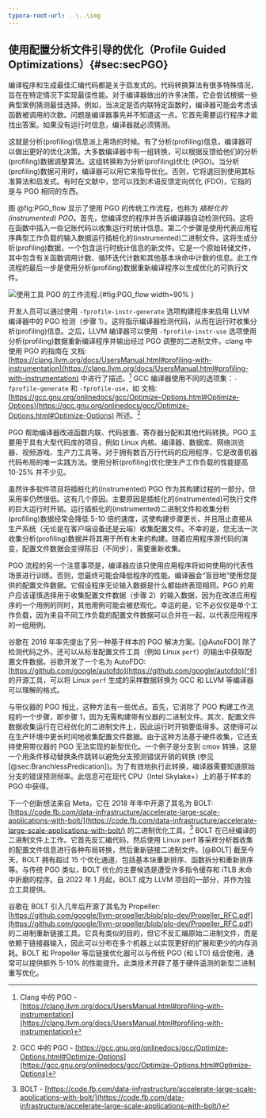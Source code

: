 ```yaml
---
typora-root-url: ..\..\img
---
```


## 使用配置分析文件引导的优化（Profile Guided Optimizations）{#sec:secPGO}

编译程序和生成最佳汇编代码都是关于启发式的。代码转换算法有很多特殊情况，旨在在特定情况下实现最佳性能。对于编译器做出的许多决策，它会尝试根据一些典型案例猜测最佳选择。例如，当决定是否内联特定函数时，编译器可能会考虑该函数被调用的次数。问题是编译器事先并不知道这一点。它首先需要运行程序才能找出答案。如果没有运行时信息，编译器就必须猜测。

这就是分析(profiling)信息派上用场的时候。有了分析(profiling)信息，编译器可以做出更好的优化决策。大多数编译器中有一组转换，可以根据反馈给他们的分析(profiling)数据调整算法。这组转换称为分析(profiling)优化 (PGO)。当分析(profiling)数据可用时，编译器可以用它来指导优化。否则，它将退回到使用其标准算法和启发式。有时在文献中，您可以找到术语反馈定向优化 (FDO)，它指的是与 PGO 相同的东西。

图 @fig:PGO_flow 显示了使用 PGO 的传统工作流程，也称为 *插桩化的(instrumented) PGO*。首先，您编译您的程序并告诉编译器自动检测代码。这将在函数中插入一些记账代码以收集运行时统计信息。第二个步骤是使用代表应用程序典型工作负载的输入数据运行插桩化的(instrumented)二进制文件。这将生成分析(profiling)数据，一个包含运行时统计信息的新文件。它是一个原始转储文件，其中包含有关函数调用计数、循环迭代计数和其他基本块命中计数的信息。此工作流程的最后一步是使用分析(profiling)数据重新编译程序以生成优化的可执行文件。

![使用工具 PGO 的工作流程.](../../img/cpu_fe_opts/pgo_flow.png){#fig:PGO_flow width=90% }

开发人员可以通过使用 `-fprofile-instr-generate` 选项构建程序来启用 LLVM 编译器中的 PGO 检测（步骤 1）。这将指示编译器检测代码，从而在运行时收集分析(profiling)信息。之后，LLVM 编译器可以使用 `-fprofile-instr-use` 选项使用分析(profiling)数据重新编译程序并输出经过 PGO 调整的二进制文件。clang 中使用 PGO 的指南在 文档: [https://clang.llvm.org/docs/UsersManual.html#profiling-with-instrumentation](https://clang.llvm.org/docs/UsersManual.html#profiling-with-instrumentation) 中进行了描述。[^7] GCC 编译器使用不同的选项集：`-fprofile-generate` 和 `-fprofile-use`，如 文档: [https://gcc.gnu.org/onlinedocs/gcc/Optimize-Options.html#Optimize-Options](https://gcc.gnu.org/onlinedocs/gcc/Optimize-Options.html#Optimize-Options) 所述。[^10]

PGO 帮助编译器改进函数内联、代码放置、寄存器分配和其他代码转换。PGO 主要用于具有大型代码库的项目，例如 Linux 内核、编译器、数据库、网络浏览器、视频游戏、生产力工具等。对于拥有数百万行代码的应用程序，它是改善机器代码布局的唯一实践方法。使用分析(profiling)优化使生产工作负载的性能提高 10-25% 并不少见。

虽然许多软件项目将插桩化的(instrumented) PGO 作为其构建过程的一部分，但采用率仍然很低。这有几个原因。主要原因是插桩化的(instrumented)可执行文件的巨大运行时开销。运行插桩化的(instrumented)二进制文件和收集分析(profiling)数据经常会降低 5-10 倍的速度，这使构建步骤更长，并且阻止直接从生产系统（无论是在客户端设备还是云端）收集配置文件。不幸的是，您无法一次收集分析(profiling)数据并将其用于所有未来的构建。随着应用程序源代码的演变，配置文件数据会变得陈旧（不同步），需要重新收集。

PGO 流程的另一个注意事项是，编译器应该只使用应用程序将如何使用的代表性场景进行训练。否则，您最终可能会降低程序的性能。编译器会“盲目地”使用您提供的配置文件数据。它假设程序无论输入数据是什么都始终表现相同。PGO 的用户应该谨慎选择用于收集配置文件数据（步骤 2）的输入数据，因为在改进应用程序的一个用例的同时，其他用例可能会被悲观化。幸运的是，它不必仅仅是单个工作负载，因为来自不同工作负载的配置文件数据可以合并在一起，以代表应用程序的一组用例。

谷歌在 2016 年率先提出了另一种基于样本的 PGO 解决方案。[@AutoFDO] 除了检测代码之外，还可以从标准配置文件工具（例如 Linux `perf`）的输出中获取配置文件数据。谷歌开发了一个名为 AutoFDO: [https://github.com/google/autofdo](https://github.com/google/autofdo)[^8] 的开源工具，可以将 Linux `perf` 生成的采样数据转换为 GCC 和 LLVM 等编译器可以理解的格式。

与带仪器的 PGO 相比，这种方法有一些优点。首先，它消除了 PGO 构建工作流程的一个步骤，即步骤 1，因为无需构建带有仪器的二进制文件。其次，配置文件数据收集运行在已经优化的二进制文件上，因此运行时开销要低得多。这使得可以在生产环境中更长时间地收集配置文件数据。由于这种方法基于硬件收集，它还支持使用带仪器的 PGO 无法实现的新型优化。一个例子是分支到 cmov 转换，这是一个用条件移动替换条件跳转以避免分支预测错误开销的转换 (参见 [@sec:BranchlessPredication])。为了有效地执行此转换，编译器需要知道原始分支的错误预测频率。此信息可在现代 CPU（Intel Skylake+）上的基于样本的 PGO 中获得。

下一个创新想法来自 Meta，它在 2018 年年中开源了其名为 BOLT: [https://code.fb.com/data-infrastructure/accelerate-large-scale-applications-with-bolt/](https://code.fb.com/data-infrastructure/accelerate-large-scale-applications-with-bolt/) 的二进制优化工具。[^9] BOLT 在已经编译的二进制文件上工作。它首先反汇编代码，然后使用 Linux perf 等采样分析器收集的配置文件信息进行各种布局转换，然后重新链接二进制文件。[@BOLT] 截至今天，BOLT 拥有超过 15 个优化通道，包括基本块重新排序、函数拆分和重新排序等。与传统 PGO 类似，BOLT 优化的主要候选是遭受许多指令缓存和 iTLB 未命中折磨的程序。自 2022 年 1 月起，BOLT 成为 LLVM 项目的一部分，并作为独立工具提供。

谷歌在 BOLT 引入几年后开源了其名为 Propeller: [https://github.com/google/llvm-propeller/blob/plo-dev/Propeller_RFC.pdf](https://github.com/google/llvm-propeller/blob/plo-dev/Propeller_RFC.pdf) 的二进制重新链接工具。它具有类似的目的，但它不反汇编原始二进制文件，而是依赖于链接器输入，因此可以分布在多个机器上以实现更好的扩展和更少的内存消耗。BOLT 和 Propeller 等后链接优化器可以与传统 PGO (和 LTO) 结合使用，通常可以提供额外 5-10% 的性能提升。此类技术开辟了基于硬件遥测的新型二进制重写优化。

[^7]: Clang 中的 PGO - [https://clang.llvm.org/docs/UsersManual.html#profiling-with-instrumentation](https://clang.llvm.org/docs/UsersManual.html#profiling-with-instrumentation)
[^8]: AutoFDO - [https://github.com/google/autofdo](https://github.com/google/autofdo)
[^9]: BOLT - [https://code.fb.com/data-infrastructure/accelerate-large-scale-applications-with-bolt/](https://code.fb.com/data-infrastructure/accelerate-large-scale-applications-with-bolt/)
[^10]: GCC 中的 PGO - [https://gcc.gnu.org/onlinedocs/gcc/Optimize-Options.html#Optimize-Options](https://gcc.gnu.org/onlinedocs/gcc/Optimize-Options.html#Optimize-Options)
